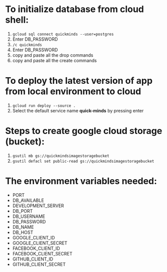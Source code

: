 # To initialize database from cloud shell:	

1. `gcloud sql connect quickminds --user=postgres`
2. Enter DB_PASSWORD
3. `/c quickminds`
4. Enter DB_PASSWORD
5. copy and paste all the drop commands
6. copy and paste all the create commands

# To deploy the latest version of app from local environment to cloud

1. `gcloud run deploy --source .`
2. Select the default service name **quick-minds** by pressing enter

# Steps to create google cloud storage (bucket):

1. `gsutil mb gs://quickmindsimagestoragebucket`
2. `gsutil defacl set public-read gs://quickmindsimagestoragebucket`

# The environment variables needed:

- PORT
- DB_AVAILABLE
- DEVELOPMENT_SERVER
- DB_PORT
- DB_USERNAME
- DB_PASSWORD
- DB_NAME
- DB_HOST
- GOOGLE_CLIENT_ID
- GOOGLE_CLIENT_SECRET
- FACEBOOK_CLIENT_ID
- FACEBOOK_CLIENT_SECRET
- GITHUB_CLIENT_ID
- GITHUB_CLIENT_SECRET
